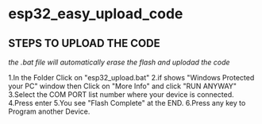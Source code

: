 # esp32_easy_upload_code

## STEPS TO UPLOAD THE CODE ####
*the .bat file will automatically erase the flash and uplodad the code*

1.In the Folder Click on "esp32_upload.bat"
2.if shows "Windows Protected your PC" window then Click on "More Info" and click "RUN ANYWAY"
3.Select the COM PORT list number where your device is connected.
4.Press enter
5.You see "Flash Complete" at the END.
6.Press any key to Program another Device.
